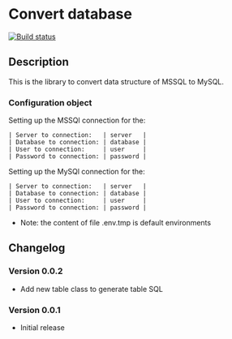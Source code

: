 # Convert database

[![Build status](https://travis-ci.org/rocachien/convert-mssql-mysql.svg?branch=master)](http://travis-ci.org/rocachien/convert-mssql-mysql)



## Description

This is the library to convert data structure of MSSQL to MySQL.

### Configuration object

Setting up the MSSQl connection for the:

    | Server to connection:   | server   |
    | Database to connection: | database |
    | User to connection:     | user     |
    | Password to connection: | password |

Setting up the MySQl connection for the:

    | Server to connection:   | server   |
    | Database to connection: | database |
    | User to connection:     | user     |
    | Password to connection: | password |

* Note: the content of file .env.tmp is default environments

## Changelog

### Version 0.0.2
* Add new table class to generate table SQL

### Version 0.0.1

* Initial release
